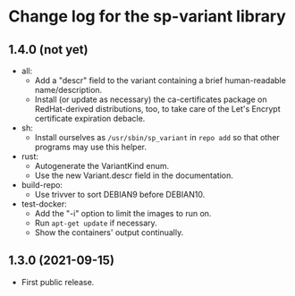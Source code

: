 # Change log for the sp-variant library

## 1.4.0 (not yet)

- all:
  - Add a "descr" field to the variant containing a brief
    human-readable name/description.
  - Install (or update as necessary) the ca-certificates package on
    RedHat-derived distributions, too, to take care of the Let's Encrypt
    certificate expiration debacle.
- sh:
  - Install ourselves as `/usr/sbin/sp_variant` in `repo add` so that
    other programs may use this helper.
- rust:
  - Autogenerate the VariantKind enum.
  - Use the new Variant.descr field in the documentation.
- build-repo:
  - Use trivver to sort DEBIAN9 before DEBIAN10.
- test-docker:
  - Add the "-i" option to limit the images to run on.
  - Run `apt-get update` if necessary.
  - Show the containers' output continually.

## 1.3.0 (2021-09-15)

- First public release.
